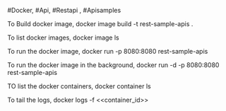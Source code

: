 #Docker, #Api, #Restapi , #Apisamples

To Build docker image,
docker image build -t rest-sample-apis .

To list docker images,
docker image ls

To run the docker image,
docker run -p 8080:8080 rest-sample-apis

To run the docker image in the background,
docker run -d -p 8080:8080 rest-sample-apis

TO list the docker containers,
docker container ls

To tail the logs,
docker logs -f <<container_id>>